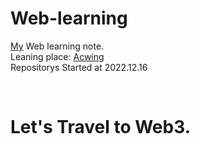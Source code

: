 # Web-learning
[My](https://github.com/yanboishere) Web learning note.<br>
Leaning place: [Acwing](https://www.acwing.com/activity/content/introduction/1150/)<br>
Repositorys Started at 2022.12.16



<br>



# **Let's Travel to Web3.**
